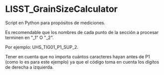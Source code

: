 # LISST_GrainSizeCalculator
Script en Python para propósitos de mediciones.

Es recomendable que los nombres de cada punto de la sección a procesar terminen en "_1" O "_2".

Por ejemplo: UHS_TIG01_P1_SUP_2.

Tener en cuenta que no importa cuántos caracteres hayan antes de P1 (como lo es para este ejemplo) ya que el código toma en cuenta los dígitos de derecha a izquierda. 
